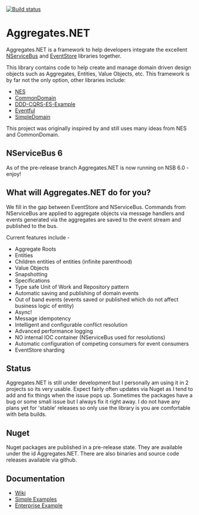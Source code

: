 [![Build status](https://ci.appveyor.com/api/projects/status/r75p0yn5uo6colgk?svg=true)](https://ci.appveyor.com/project/volak/aggregates-net)

Aggregates.NET
==============

Aggregates.NET is a framework to help developers integrate the excellent [NServiceBus](https://github.com/Particular/NServiceBus) and [EventStore](https://github.com/EventStore/EventStore) libraries together.

This library contains code to help create and manage domain driven design objects such as Aggregates, Entities, Value Objects, etc.  This framework is by far not the only option, other libraries include:

- [NES](https://github.com/elliotritchie/NES)
- [CommonDomain](https://github.com/NEventStore/NEventStore/tree/master/src/NEventStore/CommonDomain)
- [DDD-CQRS-ES-Example](https://github.com/dcomartin/DDD-CQRS-ES-Example)
- [Eventful](https://github.com/adbrowne/Eventful)
- [SimpleDomain](https://github.com/froko/SimpleDomain)

This project was originally inspired by and still uses many ideas from NES and CommonDomain.  

NServiceBus 6
-------------
As of the pre-release branch Aggregates.NET is now running on NSB 6.0 - enjoy!

What will Aggregates.NET do for you?
------------------------------------

We fill in the gap between EventStore and NServiceBus.  Commands from NServiceBus are applied to aggregate objects via message handlers and events generated via the aggregates are saved to the event stream and published to the bus.

Current features include -

- Aggregate Roots
- Entities
- Children entities of entities (infinite parenthood)
- Value Objects
- Snapshotting
- Specifications
- Type safe Unit of Work and Repository pattern
- Automatic saving and publishing of domain events
- Out of band events (events saved or published which do not affect business logic of entity)
- Async!
- Message idempotency
- Intelligent and configurable conflict resolution
- Advanced performance logging
- NO internal IOC container (NServiceBus used for resolutions)
- Automatic configuration of competing consumers for event consumers
- EventStore sharding


Status
------

Aggregates.NET is still under development but I personally am using it in 2 projects so its very usable.  Expect fairly often updates via Nuget as I tend to add and fix things when the issue pops up.  Sometimes the packages have a bug or some small issue but I always fix it right away. 
I do not have any plans yet for 'stable' releases so only use the library is you are comfortable with beta builds.

Nuget
-----

Nuget packages are published in a pre-release state.  They are available under the id Aggregates.NET.  There are also binaries and source code releases available via github.

Documentation
-------------

* [Wiki](https://github.com/volak/Aggregates.NET/wiki)
* [Simple Examples](https://github.com/volak/Aggregates.NET/tree/master/samples)
* [Enterprise Example](https://github.com/volak/DDD.Enterprise.Example/)

